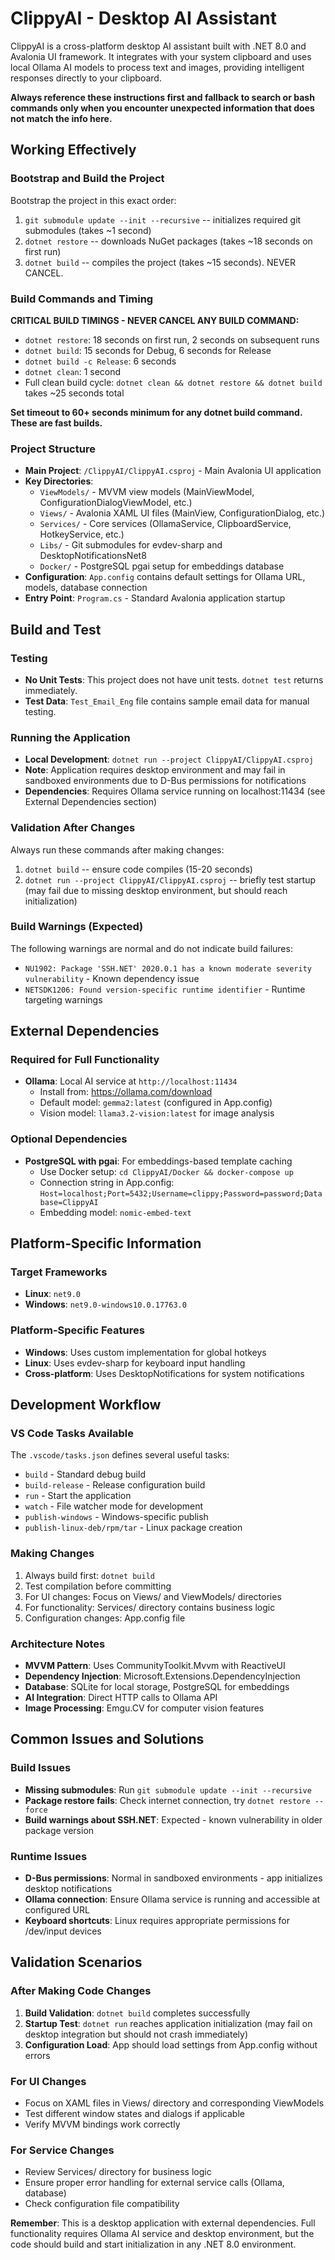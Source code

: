 # ClippyAI - Desktop AI Assistant

ClippyAI is a cross-platform desktop AI assistant built with .NET 8.0 and Avalonia UI framework. It integrates with your system clipboard and uses local Ollama AI models to process text and images, providing intelligent responses directly to your clipboard.

**Always reference these instructions first and fallback to search or bash commands only when you encounter unexpected information that does not match the info here.**

## Working Effectively

### Bootstrap and Build the Project
Bootstrap the project in this exact order:
1. `git submodule update --init --recursive` -- initializes required git submodules (takes ~1 second)
2. `dotnet restore` -- downloads NuGet packages (takes ~18 seconds on first run)
3. `dotnet build` -- compiles the project (takes ~15 seconds). NEVER CANCEL.

### Build Commands and Timing
**CRITICAL BUILD TIMINGS - NEVER CANCEL ANY BUILD COMMAND:**
- `dotnet restore`: 18 seconds on first run, 2 seconds on subsequent runs
- `dotnet build`: 15 seconds for Debug, 6 seconds for Release
- `dotnet build -c Release`: 6 seconds  
- `dotnet clean`: 1 second
- Full clean build cycle: `dotnet clean && dotnet restore && dotnet build` takes ~25 seconds total

**Set timeout to 60+ seconds minimum for any dotnet build command. These are fast builds.**

### Project Structure
- **Main Project**: `/ClippyAI/ClippyAI.csproj` - Main Avalonia UI application
- **Key Directories**:
  - `ViewModels/` - MVVM view models (MainViewModel, ConfigurationDialogViewModel, etc.)
  - `Views/` - Avalonia XAML UI files (MainView, ConfigurationDialog, etc.)
  - `Services/` - Core services (OllamaService, ClipboardService, HotkeyService, etc.)
  - `Libs/` - Git submodules for evdev-sharp and DesktopNotificationsNet8
  - `Docker/` - PostgreSQL pgai setup for embeddings database
- **Configuration**: `App.config` contains default settings for Ollama URL, models, database connection
- **Entry Point**: `Program.cs` - Standard Avalonia application startup

## Build and Test

### Testing
- **No Unit Tests**: This project does not have unit tests. `dotnet test` returns immediately.
- **Test Data**: `Test_Email_Eng` file contains sample email data for manual testing.

### Running the Application
- **Local Development**: `dotnet run --project ClippyAI/ClippyAI.csproj`
- **Note**: Application requires desktop environment and may fail in sandboxed environments due to D-Bus permissions for notifications
- **Dependencies**: Requires Ollama service running on localhost:11434 (see External Dependencies section)

### Validation After Changes
Always run these commands after making changes:
1. `dotnet build` -- ensure code compiles (15-20 seconds)
2. `dotnet run --project ClippyAI/ClippyAI.csproj` -- briefly test startup (may fail due to missing desktop environment, but should reach initialization)

### Build Warnings (Expected)
The following warnings are normal and do not indicate build failures:
- `NU1902: Package 'SSH.NET' 2020.0.1 has a known moderate severity vulnerability` - Known dependency issue
- `NETSDK1206: Found version-specific runtime identifier` - Runtime targeting warnings

## External Dependencies

### Required for Full Functionality
- **Ollama**: Local AI service at `http://localhost:11434`
  - Install from: https://ollama.com/download
  - Default model: `gemma2:latest` (configured in App.config)
  - Vision model: `llama3.2-vision:latest` for image analysis

### Optional Dependencies
- **PostgreSQL with pgai**: For embeddings-based template caching
  - Use Docker setup: `cd ClippyAI/Docker && docker-compose up`
  - Connection string in App.config: `Host=localhost;Port=5432;Username=clippy;Password=password;Database=ClippyAI`
  - Embedding model: `nomic-embed-text`

## Platform-Specific Information

### Target Frameworks
- **Linux**: `net9.0`
- **Windows**: `net9.0-windows10.0.17763.0`

### Platform-Specific Features  
- **Windows**: Uses custom implementation for global hotkeys
- **Linux**: Uses evdev-sharp for keyboard input handling
- **Cross-platform**: Uses DesktopNotifications for system notifications

## Development Workflow

### VS Code Tasks Available
The `.vscode/tasks.json` defines several useful tasks:
- `build` - Standard debug build
- `build-release` - Release configuration build  
- `run` - Start the application
- `watch` - File watcher mode for development
- `publish-windows` - Windows-specific publish
- `publish-linux-deb/rpm/tar` - Linux package creation

### Making Changes
1. Always build first: `dotnet build`
2. Test compilation before committing
3. For UI changes: Focus on Views/ and ViewModels/ directories
4. For functionality: Services/ directory contains business logic
5. Configuration changes: App.config file

### Architecture Notes
- **MVVM Pattern**: Uses CommunityToolkit.Mvvm with ReactiveUI
- **Dependency Injection**: Microsoft.Extensions.DependencyInjection
- **Database**: SQLite for local storage, PostgreSQL for embeddings
- **AI Integration**: Direct HTTP calls to Ollama API
- **Image Processing**: Emgu.CV for computer vision features

## Common Issues and Solutions

### Build Issues
- **Missing submodules**: Run `git submodule update --init --recursive`
- **Package restore fails**: Check internet connection, try `dotnet restore --force`
- **Build warnings about SSH.NET**: Expected - known vulnerability in older package version

### Runtime Issues
- **D-Bus permissions**: Normal in sandboxed environments - app initializes desktop notifications
- **Ollama connection**: Ensure Ollama service is running and accessible at configured URL
- **Keyboard shortcuts**: Linux requires appropriate permissions for /dev/input devices

## Validation Scenarios

### After Making Code Changes
1. **Build Validation**: `dotnet build` completes successfully
2. **Startup Test**: `dotnet run` reaches application initialization (may fail on desktop integration but should not crash immediately)
3. **Configuration Load**: App should load settings from App.config without errors

### For UI Changes  
- Focus on XAML files in Views/ directory and corresponding ViewModels
- Test different window states and dialogs if applicable
- Verify MVVM bindings work correctly

### For Service Changes
- Review Services/ directory for business logic
- Ensure proper error handling for external service calls (Ollama, database)
- Check configuration file compatibility

**Remember**: This is a desktop application with external dependencies. Full functionality requires Ollama AI service and desktop environment, but the code should build and start initialization in any .NET 8.0 environment.